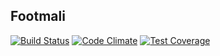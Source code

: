 ## Footmali

[![Build Status](https://travis-ci.org/souleyHype/footmali.svg?branch=master)](https://travis-ci.org/souleyHype/footmali)
[![Code Climate](https://codeclimate.com/github/souleyHype/footmali/badges/gpa.svg)](https://codeclimate.com/github/souleyHype/footmali)
[![Test Coverage](https://codeclimate.com/github/souleyHype/footmali/badges/coverage.svg)](https://codeclimate.com/github/souleyHype/footmali/coverage)
